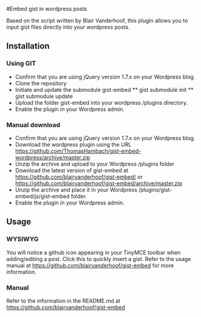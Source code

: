 #Embed gist in wordpress posts

Based on the script written by Blair Vanderhoof, this plugin allows you to input gist files directly into your wordpress posts.

## Installation

### Using GIT

* Confirm that you are using jQuery version 1.7.x on your Wordpress blog.
* Clone the repository
* Initiate and update the submodule gist-embed
** gist submodule init
** gist submodule update
* Upload the folder gist-embed into your wordpress /plugins directory.
* Enable the plugin in your Wordpress admin.

### Manual download

* Confirm that you are using jQuery version 1.7.x on your Wordpress blog.
* Download the wordpress plugin using the URL https://github.com/ThomasHambach/gist-embed-wordpress/archive/master.zip
* Unzip the archive and upload to your Wordpress /plugins folder
* Download the latest version of gist-embed at https://github.com/blairvanderhoof/gist-embed/ or https://github.com/blairvanderhoof/gist-embed/archive/master.zip
* Unzip the archive and place it in your Wordpress /plugins/gist-embed/js/gist-embed folder.
* Enable the plugin in your Wordpress admin.

## Usage

### WYSIWYG

You will notice a github icon appearing in your TinyMCE toolbar when adding/editing a post. Click this to quickly insert a gist. Refer to the usage manual at https://github.com/blairvanderhoof/gist-embed for more information.

### Manual

Refer to the information in the README.md at https://github.com/blairvanderhoof/gist-embed